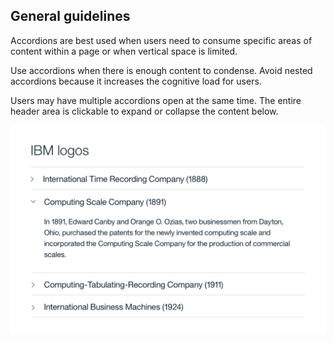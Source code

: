 ## General guidelines
Accordions are best used when users need to consume specific areas of content within a page or when vertical space is limited.

Use accordions when there is enough content to condense. Avoid nested accordions because it increases the cognitive load for users.

Users may have multiple accordions open at the same time. The entire header area is clickable to expand or collapse the content below.

![accordion example](images/accordion-usage-1.png)